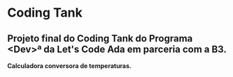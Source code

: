 # Coding Tank

## Projeto final do Coding Tank do Programa \<Dev>ª da Let's Code Ada em parceria com a B3.
  
  

**Calculadora conversora de temperaturas.**
